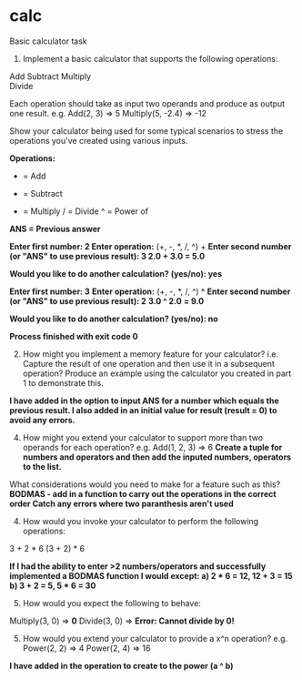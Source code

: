 # calc
Basic calculator task

1. Implement a basic calculator that supports the following operations:

Add
Subtract
Multiply
<br>Divide 

Each operation should take as input two operands and produce as output one result.
e.g.
Add(2, 3) => 5
Multiply(5, -2.4) => -12 

Show your calculator being used for some typical scenarios to stress the operations you've created using various inputs.

**Operations:**
+ = Add
- = Subtract
* = Multiply
/ = Divide
^ = Power of

**ANS = Previous answer**

**Enter first number: 2
Enter operation:** (+, -, *, /, ^) +
**Enter second number (or "ANS" to use previous result): 3
2.0 + 3.0
= 5.0**

**Would you like to do another calculation? (yes/no): yes**

**Enter first number: 3**
**Enter operation:** (+, -, *, /, ^) **^**
**Enter second number (or "ANS" to use previous result): 2**
**3.0 ^ 2.0**
**= 9.0**

**Would you like to do another calculation? (yes/no): no**

**Process finished with exit code 0**

2. How might you implement a memory feature for your calculator?
i.e. Capture the result of one operation and then use it in a subsequent operation?
Produce an example using the calculator you created in part 1 to demonstrate this.

**I have added in the option to input ANS for a number which equals the previous result. I also added in an initial value for result (result = 0) to avoid any errors.**

4. How might you extend your calculator to support more than two operands for each operation?
e.g.
Add(1, 2, 3) => 6
**Create a tuple for numbers and operators and then add the inputed numbers, operators to the list.**

What considerations would you need to make for a feature such as this?
**BODMAS - add in a function to carry out the operations in the correct order
Catch any errors where two paranthesis aren't used**


4. How would you invoke your calculator to perform the following operations:

3 + 2 * 6
(3 + 2) * 6

**If I had the ability to enter >2 numbers/operators and successfully implemented a BODMAS function I would except:
a) 2 * 6 = 12, 12 + 3 = 15
b) 3 + 2 = 5, 5 * 6 = 30**

5. How would you expect the following to behave:

Multiply(3, 0) => **0**
Divide(3, 0) => **Error: Cannot divide by 0!**

 

5. How would you extend your calculator to provide a x^n operation?
e.g.
Power(2, 2) => 4
Power(2, 4) => 16

**I have added in the operation to create to the power (a ^ b)**
